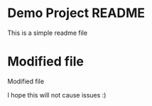 # Demo Project README

This is a simple readme file

# Modified file

Modified file

I hope this will not cause issues :)